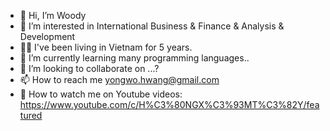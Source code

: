 - 👋 Hi, I’m Woody
- 👀 I’m interested in International Business & Finance & Analysis & Development
- 👨‍💻 I've been living in Vietnam for 5 years.
- 🌱 I’m currently learning many programming languages.. 
- 💞️ I’m looking to collaborate on ...?
- 📫 How to reach me yongwo.hwang@gmail.com
- 🎥 How to watch me on Youtube videos: https://www.youtube.com/c/H%C3%80NGX%C3%93MT%C3%82Y/featured

<!---
yongwohwang/yongwohwang is a ✨ special ✨ repository because its `README.md` (this file) appears on your GitHub profile.
You can click the Preview link to take a look at your changes.
--->
